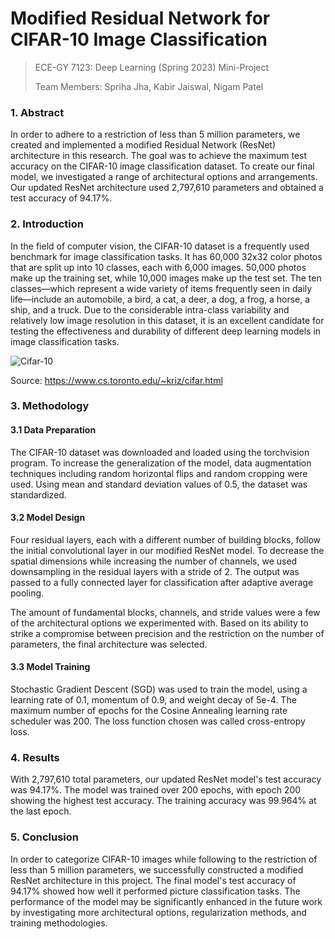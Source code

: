 # Modified Residual Network for CIFAR-10 Image Classification
>  ECE-GY 7123: Deep Learning (Spring 2023) Mini-Project
>  
>  Team Members: Spriha Jha, Kabir Jaiswal, Nigam Patel

### 1. Abstract
In order to adhere to a restriction of less than 5 million parameters, we created and implemented a modified Residual Network (ResNet) architecture in this research. The goal was to achieve the maximum test accuracy on the CIFAR-10 image classification dataset. To create our final model, we investigated a range of architectural options and arrangements. Our updated ResNet architecture used 2,797,610 parameters and obtained a test accuracy of 94.17%.

### 2. Introduction
In the field of computer vision, the CIFAR-10 dataset is a frequently used benchmark for image classification tasks. It has 60,000 32x32 color photos that are split up into 10 classes, each with 6,000 images. 50,000 photos make up the training set, while 10,000 images make up the test set. The ten classes—which represent a wide variety of items frequently seen in daily life—include an automobile, a bird, a cat, a deer, a dog, a frog, a horse, a ship, and a truck. Due to the considerable intra-class variability and relatively low image resolution in this dataset, it is an excellent candidate for testing the effectiveness and durability of different deep learning models in image classification tasks. 

![Cifar-10](https://user-images.githubusercontent.com/20396145/232173766-07925e81-098d-40cb-81f1-86a60fafecf5.png)

Source: https://www.cs.toronto.edu/~kriz/cifar.html

### 3. Methodology

#### 3.1 Data Preparation
The CIFAR-10 dataset was downloaded and loaded using the torchvision program. To increase the generalization of the model, data augmentation techniques including random horizontal flips and random cropping were used. Using mean and standard deviation values of 0.5, the dataset was standardized.

#### 3.2 Model Design
Four residual layers, each with a different number of building blocks, follow the initial convolutional layer in our modified ResNet model. To decrease the spatial dimensions while increasing the number of channels, we used downsampling in the residual layers with a stride of 2. The output was passed to a fully connected layer for classification after adaptive average pooling.

The amount of fundamental blocks, channels, and stride values were a few of the architectural options we experimented with. Based on its ability to strike a compromise between precision and the restriction on the number of parameters, the final architecture was selected.

#### 3.3 Model Training
Stochastic Gradient Descent (SGD) was used to train the model, using a learning rate of 0.1, momentum of 0.9, and weight decay of 5e-4. The maximum number of epochs for the Cosine Annealing learning rate scheduler was 200. The loss function chosen was called cross-entropy loss.

### 4. Results
With 2,797,610 total parameters, our updated ResNet model's test accuracy was 94.17%. The model was trained over 200 epochs, with epoch 200 showing the highest test accuracy. The training accuracy was 99.964% at the last epoch.

### 5. Conclusion
In order to categorize CIFAR-10 images while following to the restriction of less than 5 million parameters, we successfully constructed a modified ResNet architecture in this project. The final model's test accuracy of 94.17% showed how well it performed picture classification tasks. The performance of the model may be significantly enhanced in the future work by investigating more architectural options, regularization methods, and training methodologies.


